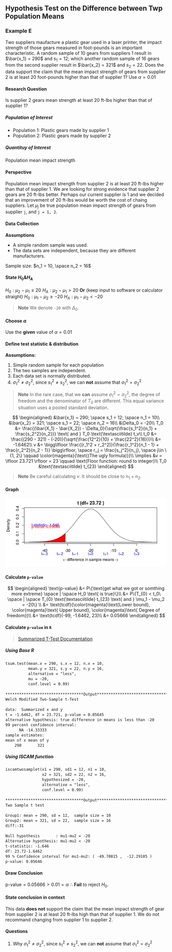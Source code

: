 ## Hypothesis Test on the Difference between Twp Population Means

### Example E
Two suppliers maufacture a plastic gear used in a laser printer, the impact strength of those gears measured in foot-pounds is an important characteristic. A random sample of 10 gears from suppliers 1 result in $\bar{x_1} = 290$ and $s_1 = 12$; which another random sample of 16 gears from the second supplier result in $\bar{x_2} = 321$ and $s_2 = 22$. Does the data support the claim that the mean impact strength of gears from supplier 2 is at least 20 foot-pounds higher than that of supplier 1? Use $\alpha = 0.01$

#### Research Question
Is supplier 2 gears mean strength at least 20 ft-lbs higher than that of supplier 1?

##### Population of Interest
+ Population 1: Plastic gears made by supplier 1
+ Population 2: Plastic gears made by supplier 2

##### Quantituy of Interest
Population mean impact strength

#### Perspective
Population mean impact strength from supplier 2 is at least 20 ft-lbs higher than that of supplier 1.
We are looking for strong evidence that supplier 2 gears are 20 ft-lbs better. Perhaps our current supplier is 1 and we decided that an improvement of 20 ft-lbs would be worth the cost of chaing suppliers.
Let $\mu_j$ be true population mean impact strength of gears from supplier `j`, and  `j = 1, 2`.

#### Data Collection
**Assumptions**
+ A simple random sample was used.
+ The data sets are independent, because they are different manufacturers.

Sample size: $n_1 = 10, \space n_2 = 16$

#### State $H_0 \& H_A$
$H_0: \mu_2 - \mu_1 \le 20$
$H_A: \mu_2 - \mu_1 > 20$
**Or** (keep input to software or calculator straight)
$H_0: \mu_1 - \mu_2 \ge -20$
$H_A: \mu_1 - \mu_2 < -20$

> **Note**
We denote `-20` with $\Delta_0$.

#### Choose $\alpha$
Use the **given** value of $\alpha = 0.01$

#### Define test statistic & distribution
**Assumptions:**
1. Simple random sample for each population
2. The two samples are independent.
3. Each data set is normally distributed.
4. $\sigma_1^2 \ne \sigma_2^2$, since  $s_1^2 \ne s_2^2$, we can **not** assume that $\sigma_1^2 = \sigma_2^2$

> **Note**
In the rare case, that we **can** assume $\sigma_1^2 = \sigma_2^2$, the degree of freedom and the denominator of $T_0$ are different. This equal variance situation uses a pooled standard deviation.

$$
\begin{aligned}
&\bar{x_1} = 290; \space s_1 = 12; \space n_1 = 10\\
&\bar{x_2} = 321; \space s_1 = 22; \space n_2 = 16\\
&\Delta_0 = -20\\
T_0 &= \frac{(\bar{X_1} - \bar{X_2}) - \Delta_0}{\sqrt{\frac{s_1^2}{n_1} + \frac{s_2^2}{n_2}}} \text{ and } T_0 \text{\textasciitilde} t_v\\
t_0 &= \frac{(290 - 321) - (-20)}{\sqrt{\frac{12^2}{10} + \frac{22^2}{16}}}\\
&= -1.6462\\
v &= \bigg\lfloor \frac{(r_1^2 + r_2^2)}{\frac{r_1^2}{n_1 - 1} + \frac{r_2^2}{n_2 - 1}} \bigg\rfloor, \space r_j = \frac{s_j^2}{n_j}, \space j\in \{1, 2\} \qquad \color{magenta}{\text{(The ugly formula)}}\\
\implies &v = \lfloor 23.721 \rfloor = 23 \qquad \text{Floor function: round to integer}\\
T_0 &\text{\textasciitilde} t_{23}
\end{aligned}
$$

> **Note**
Be careful calculating $v$. It should be close to $n_1 + n_2$.

#### Graph
![Two sample t test](/assets/two_sample_t_test_left_tail.png)

#### Calculate `p-value`
$$
\begin{aligned}
\text{p-value} &= P\{\text{get what we got or somthing more extreme} \space | \space H_0 \text{ is true}\}\\
&= P\{T_{0} < t_0\ \space | \space T_{0} \text{\textasciitilde} t_{23} \text{ and } \mu_1 - \mu_2 = -20\} \\
&= \text{tcdf}(\color{magenta}\text{Lower bound}, \color{magenta}\text{ Upper bound}, \color{magenta}\text{ Degree of freedom})\\
&= \text{tcdf}(-99, -1.6462, 23)\\
&= 0.05666
\end{aligned}
$$

#### Calculate `p-value` in `R`
> [Summarized T-Test Documentation](https://www.rdocumentation.org/packages/BSDA/versions/1.2.0/topics/tsum.test)

##### Using Base R
```
tsum.test(mean.x = 290, s.x = 12, n.x = 10,
          mean.y = 321, s.y = 22, n.y = 16,
          alternative = "less",
          mu = -20,
          conf.level = 0.99)

**********************************Output***************************************
Welch Modified Two-Sample t-Test

data:  Summarized x and y
t = -1.6462, df = 23.721, p-value = 0.05645
alternative hypothesis: true difference in means is less than -20
99 percent confidence interval:
      NA -14.33333
sample estimates:
mean of x mean of y
    290       321
```

##### Using ISCAM function
```
iscamtwosamplet(x1 = 290, sd1 = 12, n1 = 10,
                x2 = 321, sd2 = 22, n2 = 16,
                hypothesized = -20,
                alternative = "less",
                conf.level = 0.99)

**********************************Output***************************************
Two Sample t test

Group1: mean = 290, sd = 12,  sample size = 10
Group2: mean = 321, sd = 22,  sample size = 16
diff:-31

Null hypothesis       : mu1-mu2 = -20
Alternative hypothesis: mu1-mu2 < -20
t-statistic: -1.646
df: 23.72-1.6462
99 % Confidence interval for mu1-mu2: ( -49.70815 ,  -12.29185 )
p-value: 0.05646
```

#### Draw Conclusion
$\text{p-value} = 0.05666 > 0.01 = \alpha$
$\therefore$ **Fail** to reject $H_0$.

#### State conclusion in context
This data **does not** support the claim that the mean impact strength of gear from supplier 2 is at least 20 ft-lbs high than that of supplier 1. We do not recommand changing from supplier 1 to supplier 2.

#### Questions
1. Why $\sigma_1^2 \ne \sigma_2^2$, since  $s_1^2 \ne s_2^2$, we can **not** assume that $\sigma_1^2 = \sigma_2^2$